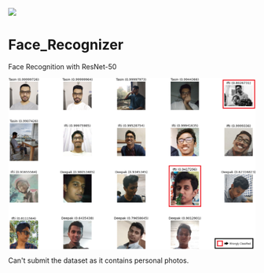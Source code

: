 <a href="https://hits.seeyoufarm.com"><img src="https://hits.seeyoufarm.com/api/count/incr/badge.svg?url=https%3A%2F%2Fgithub.com%2FTasin5541%2FFace_Recognizer&count_bg=%2379C83D&title_bg=%23555555&icon=&icon_color=%23E7E7E7&title=hits&edge_flat=false"/></a>

# Face_Recognizer
Face Recognition with ResNet-50

<p align="center"> 
    <img src="image/result.png" align="center"></img>
</p>

Can't submit the dataset as it contains personal photos.
